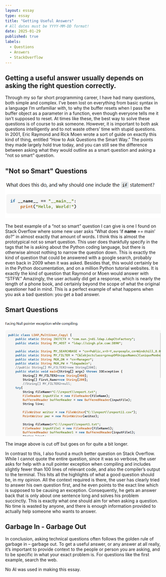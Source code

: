 ```yaml
---
layout: essay
type: essay
title: "Getting Useful Answers"
# All dates must be YYYY-MM-DD format!
date: 2025-01-29
published: true
labels:
  - Questions
  - Answers
  - StackOverflow
---
```


## Getting a useful answer usually depends on asking the right question correctly.

Through my so far short programming career, I have had many questions, both simple and complex. 
I’ve been lost on everything from basic syntax in a language I’m unfamiliar with, to why the buffer resets when I pass the buffer object as a parameter in a function, even though everyone tells me it isn’t supposed to reset. 
At times like these, the best way to solve these questions is of course to ask someone. However, it is important to both ask questions intelligently and to not waste others’ time with stupid questions. 
In 2001, Eric Raymond and Rick Moen wrote a sort of guide on exactly this kind of thing, entitled “How to Ask Questions the Smart Way.” The points they made largely hold true today, and you can still see the difference between asking what they would outline as a smart question and asking a “not so smart” question. 

## "Not so Smart" Questions
<img class="img-fluid" src="../img/dumbQuestion.png">

The best example of a “not so smart” question I can give is one I found on Stack Overflow where some new user asks “What does ‘if __name__ == main’ do?” in almost exactly that amount of words. 
I think this is almost the prototypical not so smart question. 
This user does thankfully specify in the tags that he is asking about the Python coding language, but there is otherwise almost nothing to narrow the question down. 
This is exactly the kind of question that could be answered with a google search, probably even back in 2009 when it was asked. Besides that, this would certainly be in the Python documentation, and on a million Python tutorial websites. 
It is exactly the kind of question that Raymond or Moen would answer with “STFW.” Amazingly, the user actually did get a response, which is nearly the length of a phone book, and certainly beyond the scope of what the original questioner had in mind. 
This is a perfect example of what happens when you ask a bad question: you get a bad answer.

## Smart Questions
<img class="img-fluid" src="../img/smartQuestion.png">

The image above is cut off but goes on for quite a bit longer.


In contrast to this, I also found a much better question on Stack Overflow. 
While I cannot quote the entire question, since it was so verbose, the user asks for help with a null pointer exception when compiling and includes slightly fewer than 100 lines of relevant code, and also the compiler’s output to the terminal. 
This hits all the highlights of what a good question should be, in my opinion. 
All the context required is there, the user has clearly tried to answer his own question first, and he even points to the exact line which is supposed to be causing an exception. Consequently, he gets an answer back that is only about one sentence long and solves his problem succinctly. 
This is exactly what one should aim for when asking a question. No time is wasted by anyone, and there is enough information provided to actually help someone who wants to answer.

## Garbage In - Garbage Out
 
 In conclusion, asking technical questions often follows the golden rule of garbage in – garbage out. 
To get a useful answer, or any answer at all really, it’s important to provide context to the people or person you are asking, and to be specific in what your exact problem is. 
For questions like the first example, search the web. 

No AI was used in making this essay.
